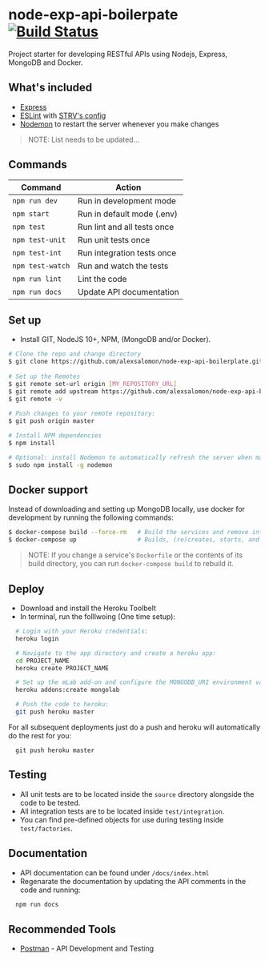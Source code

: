# node-exp-api-boilerpate [![Build Status](https://travis-ci.com/alexsalomon/node-exp-api-boilerplate.svg?token=LHLxJdxYMwqFf4gT1Rm9&branch=master)](https://travis-ci.com/alexsalomon/node-exp-api-boilerplate)


Project starter for developing RESTful APIs using Nodejs, Express, MongoDB and Docker.

## What's included

- [Express](https://expressjs.com/)
- [ESLint](https://eslint.org/) with [STRV's config](https://github.com/strvcom/eslint-config-javascript)
- [Nodemon](https://github.com/remy/nodemon) to restart the server whenever you make changes

> NOTE: List needs to be updated...

## Commands
Command             | Action                      |
--------------------|-----------------------------|
`npm run dev`       | Run in development mode     |
`npm start`         | Run in default mode (.env)  |
`npm test`          | Run lint and all tests once |
`npm test-unit`     | Run unit tests once         |
`npm test-int`      | Run integration tests once  |
`npm test-watch`    | Run and watch the tests     |
`npm run lint`      | Lint the code               |
`npm run docs`      | Update API documentation    |

## Set up
* Install GIT, NodeJS 10+, NPM, (MongoDB and/or Docker).
```sh
# Clone the repo and change directory
$ git clone https://github.com/alexsalomon/node-exp-api-boilerplate.git [PROJECT_NAME] && cd [PROJECT_NAME]
 
# Set up the Remotes
$ git remote set-url origin [MY_REPOSITORY_URL]
$ git remote add upstream https://github.com/alexsalomon/node-exp-api-boilerplate.git
$ git remote -v
 
# Push changes to your remote repository:
$ git push origin master

# Install NPM dependencies
$ npm install

# Optional: install Nodemon to automatically refresh the server when making changes
$ sudo npm install -g nodemon
```

## Docker support

Instead of downloading and setting up MongoDB locally, use docker for development by running the following commands:

```sh
$ docker-compose build --force-rm   # Build the services and remove intermediate containers
$ docker-compose up                 # Builds, (re)creates, starts, and attaches to containers for a service.
```

> NOTE: If you change a service's `Dockerfile` or the contents of its build directory, you can run `docker-compose build` to rebuild it.

## Deploy
* Download and install the Heroku Toolbelt
* In terminal, run the folllwoing (One time setup):
```sh
  # Login with your Heroku credentials:
  heroku login

  # Navigate to the app directory and create a heroku app:
  cd PROJECT_NAME
  heroku create PROJECT_NAME

  # Set up the mLab add-on and configure the MONGODB_URI environment variable:
  heroku addons:create mongolab

  # Push the code to heroku:
  git push heroku master
```

For all subsequent deployments just do a push and heroku will automatically do the rest for you:
```
  git push heroku master
```

## Testing
* All unit tests are to be located inside the `source` directory alongside the code to be tested.
* All integration tests are to be located inside `test/integration`.
* You can find pre-defined objects for use during testing inside `test/factories`.

## Documentation
* API documentation can be found under `/docs/index.html`
* Regenarate the documentation by updating the API comments in the code and running:
```sh
  npm run docs
```

## Recommended Tools
* [Postman](https://www.getpostman.com/) - API Development and Testing